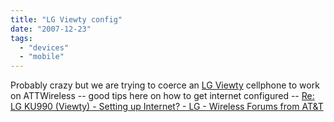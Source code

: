 ```yaml
---
title: "LG Viewty config"
date: "2007-12-23"
tags: 
  - "devices"
  - "mobile"
---
```


Probably crazy but we are trying to coerce an [LG Viewty](http://viewty.lgmobile.com/) cellphone to work on ATTWireless -- good tips here on how to get internet configured -- [Re: LG KU990 (Viewty) - Setting up Internet? - LG - Wireless Forums from AT&T](http://forums.wireless.att.com/cng/board/message?board.id=LG&message.id=23891&query.id=360328#M23891 "Re: LG KU990 (Viewty) - Setting up Internet? - LG - Wireless Forums from AT&T")

